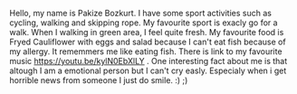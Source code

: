   Hello, my name is Pakize Bozkurt. I have some sport activities such as cycling, walking and skipping rope. My favourite sport is exacly go for a walk. When I walking in green area, I feel quite fresh. My favourite food is  Fryed Cauliflower with eggs and salad because I can't eat fish because of my allergy. It rememmers me like eating fish. There is link to my favourite music https://youtu.be/kylN0EbXlLY . One interesting fact about me is that altough I am a emotional person but I can't cry easly. Especialy when i get horrible news from someone I just do smile.  :) ;)
   